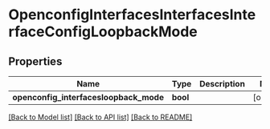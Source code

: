 # OpenconfigInterfacesInterfacesInterfaceConfigLoopbackMode

## Properties
Name | Type | Description | Notes
------------ | ------------- | ------------- | -------------
**openconfig_interfacesloopback_mode** | **bool** |  | [optional] 

[[Back to Model list]](../README.md#documentation-for-models) [[Back to API list]](../README.md#documentation-for-api-endpoints) [[Back to README]](../README.md)


